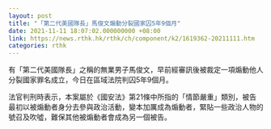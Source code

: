 ```yaml
---
layout: post
title: "「第二代美國隊長」馬俊文煽動分裂國家囚5年9個月"
date: 2021-11-11 18:07:02.000000000 +08:00
link: https://news.rthk.hk/rthk/ch/component/k2/1619362-20211111.htm
categories: rthk
---
```


有「第二代美國隊長」之稱的無業男子馬俊文，早前經審訊後被裁定一項煽動他人分裂國家罪名成立，今日在區域法院判囚5年9個月。 

法官判刑時表示，本案屬於《國安法》第21條中所指的「情節嚴重」類別，被告最初以被煽動者身分去參與政治活動，變本加厲成為煽動者，緊貼一些政治人物的號召及吹噓，難保其他被煽動者會成為另一個被告。
